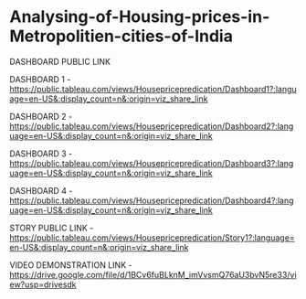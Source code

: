 # Analysing-of-Housing-prices-in-Metropolitien-cities-of-India

DASHBOARD PUBLIC LINK

DASHBOARD 1 - https://public.tableau.com/views/Housepricepredication/Dashboard1?:language=en-US&:display_count=n&:origin=viz_share_link

DASHBOARD 2 - https://public.tableau.com/views/Housepricepredication/Dashboard2?:language=en-US&:display_count=n&:origin=viz_share_link

DASHBOARD 3 - https://public.tableau.com/views/Housepricepredication/Dashboard3?:language=en-US&:display_count=n&:origin=viz_share_link

DASHBOARD 4 - https://public.tableau.com/views/Housepricepredication/Dashboard4?:language=en-US&:display_count=n&:origin=viz_share_link

STORY PUBLIC LINK - https://public.tableau.com/views/Housepricepredication/Story1?:language=en-US&:display_count=n&:origin=viz_share_link

VIDEO DEMONSTRATION LINK - https://drive.google.com/file/d/1BCv6fuBLknM_imVvsmQ76aU3bvN5re33/view?usp=drivesdk
